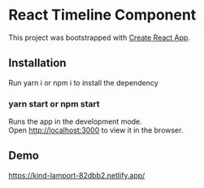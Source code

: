 # React Timeline Component

This project was bootstrapped with [Create React App](https://github.com/facebook/create-react-app).

## Installation

Run yarn i or npm i to install the dependency

### yarn start or npm start

Runs the app in the development mode.\
Open [http://localhost:3000](http://localhost:3000) to view it in the browser.


## Demo

https://kind-lamport-82dbb2.netlify.app/
